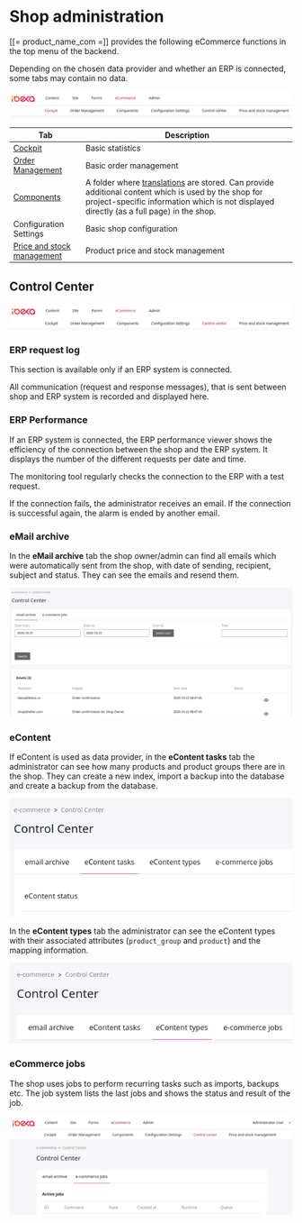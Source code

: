# Shop administration

[[= product_name_com =]] provides the following eCommerce functions in the top menu of the backend.

Depending on the chosen data provider and whether an ERP is connected, some tabs may contain no data.

![](img/backend_menu.png)

|Tab|Description|
|--- |--- |
|[Cockpit](cockpit.md)|Basic statistics|
|[Order Management](manage_orders.md)|Basic order management|
|[Components](components.md)|A folder where [translations](translations.md) are stored. Can provide additional content which is used by the shop for project-specific information which is not displayed directly (as a full page) in the shop.|
|Configuration Settings|Basic shop configuration|
|[Price and stock management](manage_prices_and_stock.md)|Product price and stock management|

## Control Center

![](img/backend_menu_center.png)

### ERP request log

This section is available only if an ERP system is connected.

All communication (request and response messages), that is sent between shop and ERP system is recorded and displayed here.
 
### ERP Performance

If an ERP system is connected, the ERP performance viewer shows the efficiency of the connection between the shop and the ERP system.
It displays the number of the different requests per date and time.

The monitoring tool regularly checks the connection to the ERP with a test request.

If the connection fails, the administrator receives an email.
If the connection is successful again, the alarm is ended by another email.

### eMail archive

In the **eMail archive** tab the shop owner/admin can find all emails which were automatically sent from the shop,
with date of sending, recipient, subject and status. They can see the emails and resend them.

![](img/email_archive.png)

### eContent

If eContent is used as data provider, in the **eContent tasks** tab the administrator can see how many products and product groups there are in the shop.
They can create a new index, import a backup into the database and create a backup from the database.

![](img/econtent.png)

In the **eContent types** tab the administrator can see the eContent types with their associated attributes (`product_group` and `product`) and the mapping information.

![](img/econtent_types.png)

### eCommerce jobs

The shop uses jobs to perform recurring tasks such as imports, backups etc.
The job system lists the last jobs and shows the status and result of the job.

![](img/ecommerce_jobs.png)
